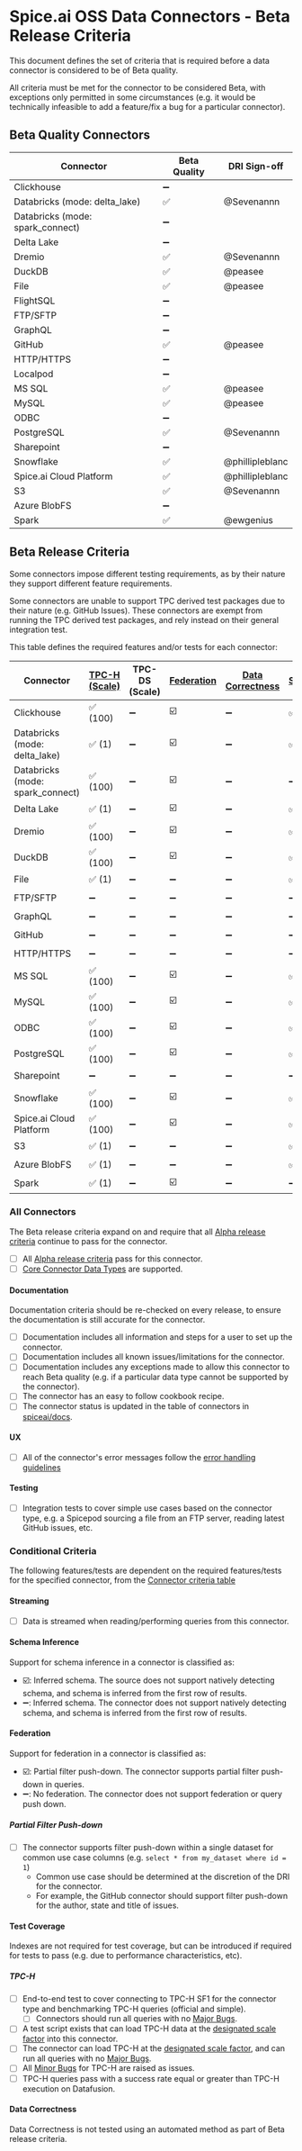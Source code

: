 # Spice.ai OSS Data Connectors - Beta Release Criteria

This document defines the set of criteria that is required before a data connector is considered to be of Beta quality.

All criteria must be met for the connector to be considered Beta, with exceptions only permitted in some circumstances (e.g. it would be technically infeasible to add a feature/fix a bug for a particular connector).

## Beta Quality Connectors

| Connector                        | Beta Quality | DRI Sign-off    |
| -------------------------------- | ------------ | --------------- |
| Clickhouse                       | ➖           |                 |
| Databricks (mode: delta_lake)    | ✅           | @Sevenannn      |
| Databricks (mode: spark_connect) | ➖           |                 |
| Delta Lake                       | ➖           |                 |
| Dremio                           | ✅           | @Sevenannn      |
| DuckDB                           | ✅           | @peasee         |
| File                             | ✅           | @peasee         |
| FlightSQL                        | ➖           |                 |
| FTP/SFTP                         | ➖           |                 |
| GraphQL                          | ➖           |                 |
| GitHub                           | ✅           | @peasee         |
| HTTP/HTTPS                       | ➖           |                 |
| Localpod                         | ➖           |                 |
| MS SQL                           | ✅           | @peasee         |
| MySQL                            | ✅           | @peasee         |
| ODBC                             | ➖           |                 |
| PostgreSQL                       | ✅           | @Sevenannn      |
| Sharepoint                       | ➖           |                 |
| Snowflake                        | ✅           | @phillipleblanc |
| Spice.ai Cloud Platform          | ✅           | @phillipleblanc |
| S3                               | ✅           | @Sevenannn      |
| Azure BlobFS                     | ➖           |                 |
| Spark                            | ✅           | @ewgenius       |

## Beta Release Criteria

Some connectors impose different testing requirements, as by their nature they support different feature requirements.

Some connectors are unable to support TPC derived test packages due to their nature (e.g. GitHub Issues).
These connectors are exempt from running the TPC derived test packages, and rely instead on their general integration test.

This table defines the required features and/or tests for each connector:

| Connector                        | [TPC-H (Scale)][tpch] | TPC-DS (Scale) | [Federation][fed] | [Data Correctness][data] | [Streaming][stream] | [Schema Inference][schema] |
| -------------------------------- | --------------------- | -------------- | ----------------- | ------------------------ | ------------------- | -------------------------- |
| Clickhouse                       | ✅ (100)              | ➖             | ☑️                | ➖                       | ✅                  | ➖                         |
| Databricks (mode: delta_lake)    | ✅ (1)                | ➖             | ☑️                | ➖                       | ✅                  | ➖                         |
| Databricks (mode: spark_connect) | ✅ (100)              | ➖             | ☑️                | ➖                       | ➖                  | ➖                         |
| Delta Lake                       | ✅ (1)                | ➖             | ☑️                | ➖                       | ✅                  | ➖                         |
| Dremio                           | ✅ (100)              | ➖             | ☑️                | ➖                       | ✅                  | ➖                         |
| DuckDB                           | ✅ (100)              | ➖             | ☑️                | ➖                       | ✅                  | ➖                         |
| File                             | ✅ (1)                | ➖             | ➖                | ➖                       | ✅                  | ☑️                         |
| FTP/SFTP                         | ➖                    | ➖             | ➖                | ➖                       | ➖                  | ☑️                         |
| GraphQL                          | ➖                    | ➖             | ➖                | ➖                       | ➖                  | ☑️                         |
| GitHub                           | ➖                    | ➖             | ➖                | ➖                       | ➖                  | ☑️                         |
| HTTP/HTTPS                       | ➖                    | ➖             | ➖                | ➖                       | ➖                  | ☑️                         |
| MS SQL                           | ✅ (100)              | ➖             | ☑️                | ➖                       | ✅                  | ➖                         |
| MySQL                            | ✅ (100)              | ➖             | ☑️                | ➖                       | ✅                  | ➖                         |
| ODBC                             | ✅ (100)              | ➖             | ☑️                | ➖                       | ✅                  | ➖                         |
| PostgreSQL                       | ✅ (100)              | ➖             | ☑️                | ➖                       | ✅                  | ➖                         |
| Sharepoint                       | ➖                    | ➖             | ➖                | ➖                       | ➖                  | ☑️                         |
| Snowflake                        | ✅ (100)              | ➖             | ☑️                | ➖                       | ✅                  | ➖                         |
| Spice.ai Cloud Platform          | ✅ (100)              | ➖             | ☑️                | ➖                       | ✅                  | ➖                         |
| S3                               | ✅ (1)                | ➖             | ➖                | ➖                       | ✅                  | ☑️                         |
| Azure BlobFS                     | ✅ (1)                | ➖             | ➖                | ➖                       | ✅                  | ☑️                         |
| Spark                            | ✅ (1)                | ➖             | ☑️                | ➖                       | ➖                  | ➖                         |

[tpch]: #tpc-h
[fed]: #federation
[stream]: #streaming
[data]: #data-correctness
[schema]: #schema-inference

### All Connectors

The Beta release criteria expand on and require that all [Alpha release criteria](./alpha.md) continue to pass for the connector.

- [ ] All [Alpha release criteria](./alpha.md) pass for this connector.
- [ ] [Core Connector Data Types](../definitions.md) are supported.

#### Documentation

Documentation criteria should be re-checked on every release, to ensure the documentation is still accurate for the connector.

- [ ] Documentation includes all information and steps for a user to set up the connector.
- [ ] Documentation includes all known issues/limitations for the connector.
- [ ] Documentation includes any exceptions made to allow this connector to reach Beta quality (e.g. if a particular data type cannot be supported by the connector).
- [ ] The connector has an easy to follow cookbook recipe.
- [ ] The connector status is updated in the table of connectors in [spiceai/docs](https://github.com/spiceai/docs).

#### UX

- [ ] All of the connector's error messages follow the [error handling guidelines](../../dev/error_handling.md)

#### Testing

- [ ] Integration tests to cover simple use cases based on the connector type, e.g. a Spicepod sourcing a file from an FTP server, reading latest GitHub issues, etc.

### Conditional Criteria

The following features/tests are dependent on the required features/tests for the specified connector, from the [Connector criteria table](#beta-release-criteria)

#### Streaming

- [ ] Data is streamed when reading/performing queries from this connector.

#### Schema Inference

Support for schema inference in a connector is classified as:

- ☑️: Inferred schema. The source does not support natively detecting schema, and schema is inferred from the first row of results.
- ➖: Inferred schema. The connector does not support natively detecting schema, and schema is inferred from the first row of results.

#### Federation

Support for federation in a connector is classified as:

- ☑️: Partial filter push-down. The connector supports partial filter push-down in queries.
- ➖: No federation. The connector does not support federation or query push down.

##### Partial Filter Push-down

- [ ] The connector supports filter push-down within a single dataset for common use case columns (e.g. `select * from my_dataset where id = 1`)
  - Common use case should be determined at the discretion of the DRI for the connector.
  - For example, the GitHub connector should support filter push-down for the author, state and title of issues.

#### Test Coverage

Indexes are not required for test coverage, but can be introduced if required for tests to pass (e.g. due to performance characteristics, etc).

##### TPC-H

- [ ] End-to-end test to cover connecting to TPC-H SF1 for the connector type and benchmarking TPC-H queries (official and simple).
  - [ ] Connectors should run all queries with no [Major Bugs](../definitions.md).
- [ ] A test script exists that can load TPC-H data at the [designated scale factor](#beta-release-criteria) into this connector.
- [ ] The connector can load TPC-H at the [designated scale factor](#beta-release-criteria), and can run all queries with no [Major Bugs](../definitions.md).
- [ ] All [Minor Bugs](../definitions.md) for TPC-H are raised as issues.
- [ ] TPC-H queries pass with a success rate equal or greater than TPC-H execution on Datafusion.

#### Data Correctness

Data Correctness is not tested using an automated method as part of Beta release criteria.
